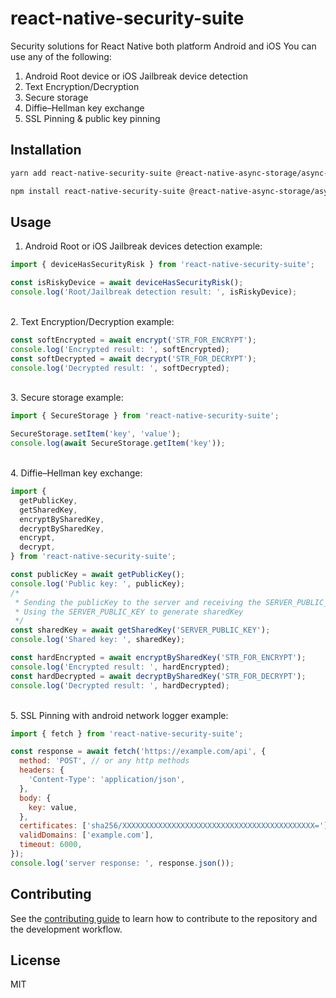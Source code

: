# react-native-security-suite

Security solutions for React Native both platform Android and iOS
You can use any of the following:

<ol>
  <li>Android Root device or iOS Jailbreak device detection</li>
  <li>Text Encryption/Decryption</li>
  <li>Secure storage</li>
  <li>Diffie–Hellman key exchange</li>
  <li>SSL Pinning & public key pinning</li>
</ol>

## Installation

```sh
yarn add react-native-security-suite @react-native-async-storage/async-storage
```

```sh
npm install react-native-security-suite @react-native-async-storage/async-storage
```

## Usage

1. Android Root or iOS Jailbreak devices detection example:

```js
import { deviceHasSecurityRisk } from 'react-native-security-suite';

const isRiskyDevice = await deviceHasSecurityRisk();
console.log('Root/Jailbreak detection result: ', isRiskyDevice);
```

\
2. Text Encryption/Decryption example:

```js
const softEncrypted = await encrypt('STR_FOR_ENCRYPT');
console.log('Encrypted result: ', softEncrypted);
const softDecrypted = await decrypt('STR_FOR_DECRYPT');
console.log('Decrypted result: ', softDecrypted);
```

\
3. Secure storage example:

```js
import { SecureStorage } from 'react-native-security-suite';

SecureStorage.setItem('key', 'value');
console.log(await SecureStorage.getItem('key'));
```

\
4. Diffie–Hellman key exchange:

```js
import {
  getPublicKey,
  getSharedKey,
  encryptBySharedKey,
  decryptBySharedKey,
  encrypt,
  decrypt,
} from 'react-native-security-suite';

const publicKey = await getPublicKey();
console.log('Public key: ', publicKey);
/*
 * Sending the publicKey to the server and receiving the SERVER_PUBLIC_KEY
 * Using the SERVER_PUBLIC_KEY to generate sharedKey
 */
const sharedKey = await getSharedKey('SERVER_PUBLIC_KEY');
console.log('Shared key: ', sharedKey);

const hardEncrypted = await encryptBySharedKey('STR_FOR_ENCRYPT');
console.log('Encrypted result: ', hardEncrypted);
const hardDecrypted = await decryptBySharedKey('STR_FOR_DECRYPT');
console.log('Decrypted result: ', hardDecrypted);
```

\
5. SSL Pinning with android network logger example:

```js
import { fetch } from 'react-native-security-suite';

const response = await fetch('https://example.com/api', {
  method: 'POST', // or any http methods
  headers: {
    'Content-Type': 'application/json',
  },
  body: {
    key: value,
  },
  certificates: ['sha256/XXXXXXXXXXXXXXXXXXXXXXXXXXXXXXXXXXXXXXXXXXX='],
  validDomains: ['example.com'],
  timeout: 6000,
});
console.log('server response: ', response.json());
```

## Contributing

See the [contributing guide](CONTRIBUTING.md) to learn how to contribute to the repository and the development workflow.

## License

MIT

